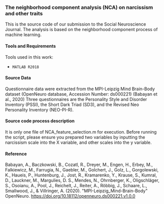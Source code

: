 ### The neighborhood component analysis (NCA) on narcissism and other traits
This is the source code of our submission to the Social Neuroscience Journal. The analysis is based on the neighborhood component process of machine learning. 

#### Tools and Requirements
Tools used in this work:
  * `MATLAB R2018 `
    
#### Source Data
Questionnaire data were extracted from the MPI-Leipzig Mind Brain-Body dataset (OpenNeuro database, Accession Number: ds000221) (Babayan et al., 2020)
Three questionnaires are the Personality Style and Disorder Inventory (PSSI), the Short Dark Triad (SD3), and the Revised Neo Personality Inventory (NEO-PI-R).

#### Source code process description
It is only one file of NCA_feature_selection.m for execution.
Before running the script, please ensure you prepared two variables by inputting the narcissism scale into the X variable, and other scales into the y variable.

#### Reference
Babayan, A., Baczkowski, B., Cozatl, R., Dreyer, M., Engen, H., Erbey, M., Falkiewicz, M., Farrugia, N., Gaebler, M., Golchert, J., Golz, L., Gorgolewski, K., Haueis, P., Huntenburg, J., Jost, R., Kramarenko, Y., Krause, S., Kumral, D., Lauckner, M., Margulies, D. S., Mendes, N., Ohrnberger, K., Oligschläger, S., Osoianu, A., Pool, J., Reichelt, J., Reiter, A., Röbbig, J., Schaare, L., Smallwood, J., & Villringer, A. (2020). "MPI-Leipzig_Mind-Brain-Body" OpenNeuro. https://doi.org/10.18112/openneuro.ds000221.v1.0.0

